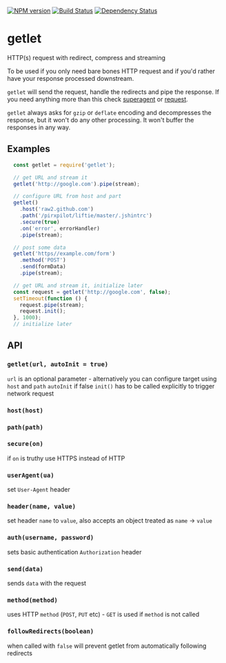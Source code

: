 [![NPM version][npm-image]][npm-url]
[![Build Status][build-image]][build-url]
[![Dependency Status][deps-image]][deps-url]


# getlet

HTTP(s) request with redirect, compress and streaming

To be used if you only need bare bones HTTP request and if you'd rather have your response processed downstream.

`getlet` will send the request, handle the redirects and pipe the response.
If you need anything more than this check [superagent] or [request].

`getlet` always asks for `gzip` or `deflate` encoding and decompresses the response,
but it won't do any other processing. It won't buffer the responses in any way.

## Examples

```javascript
  const getlet = require('getlet');

  // get URL and stream it
  getlet('http://google.com').pipe(stream);

  // configure URL from host and part
  getlet()
    .host('raw2.github.com')
    .path('/pirxpilot/liftie/master/.jshintrc')
    .secure(true)
    .on('error', errorHandler)
    .pipe(stream);

  // post some data
  getlet('https//example.com/form')
    .method('POST')
    .send(formData)
    .pipe(stream);

  // get URL and stream it, initialize later
  const request = getlet('http://google.com', false);
  setTimeout(function () {
    request.pipe(stream);
    request.init();
  }, 1000);
  // initialize later

```

## API


### `getlet(url, autoInit = true)`

`url` is an optional parameter - alternatively you can configure target using `host` and `path`
`autoInit` if false `init()` has to be called explicitly to trigger network request 

### `host(host)`

### `path(path)`

### `secure(on)`

if `on` is truthy use HTTPS instead of HTTP

### `userAgent(ua)`

set `User-Agent` header

### `header(name, value)`

set header `name` to `value`, also accepts an object treated as `name` -> `value`

### `auth(username, password)`

sets basic authentication `Authorization` header

### `send(data)`

sends `data` with the request

### `method(method)`

uses HTTP `method` (`POST`, `PUT` etc) - `GET` is used if `method` is not called

### `followRedirects(boolean)`

when called with `false` will prevent getlet from automatically following redirects

[request]: https://github.com/mikeal/request
[superagent]: http://visionmedia.github.io/superagent/

[npm-image]: https://img.shields.io/npm/v/getlet
[npm-url]: https://npmjs.org/package/getlet

[build-image]: https://img.shields.io/github/actions/workflow/status/pirxpilot/getlet/check.yaml?branch=main
[build-url]: https://github.com/pirxpilot/getlet/actions/workflows/check.yaml

[deps-image]: https://img.shields.io/librariesio/release/npm/getlet
[deps-url]: https://libraries.io/npm/getlet

